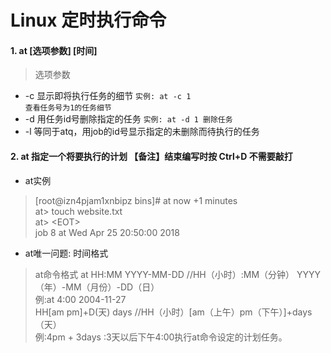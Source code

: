 Linux 定时执行命令 
===
#### 1. at  [选项参数]  [时间]
>选项参数
* -c      显示即将执行任务的细节             <code>实例: at -c 1 查看任务号为1的任务细节</code>
* -d      用任务id号删除指定的任务           <code>实例: at -d 1 删除任务</code>
* -l       等同于atq，用job的id号显示指定的未删除而待执行的任务
#### 2. at 指定一个将要执行的计划  【备注】结束编写时按 Ctrl+D 不需要敲打<EOT>
*  at实例
  >[root@izn4pjam1xnbipz bins]# at now +1 minutes <br> 
  >at> touch website.txt<br> 
  >at> \<EOT\> <br> 
  >job 8 at Wed Apr 25 20:50:00 2018
* at唯一问题: 时间格式
>at命令格式
at HH:MM YYYY-MM-DD //HH（小时）:MM（分钟） YYYY（年）-MM（月份）-DD（日）<br> 
例:at 4:00 2004-11-27<br> 
HH[am pm]+D(天) days //HH（小时）[am（上午）pm（下午）]+days（天）<br> 
例:4pm + 3days :3天以后下午4:00执行at命令设定的计划任务。

